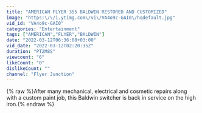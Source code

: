 ```yaml
---
title: "AMERICAN FLYER 355 BALDWIN RESTORED AND CUSTOMIZED"
image: "https:\/\/i.ytimg.com\/vi\/VA4o9c-GAI0\/hqdefault.jpg"
vid_id: "VA4o9c-GAI0"
categories: "Entertainment"
tags: ["AMERICAN","FLYER","BALDWIN"]
date: "2022-03-12T06:36:08+03:00"
vid_date: "2022-03-12T02:20:35Z"
duration: "PT2M8S"
viewcount: "6"
likeCount: "0"
dislikeCount: ""
channel: "Flyer Junction"
---
```

{% raw %}After many mechanical, electrical and cosmetic repairs along with a custom paint job, this Baldwin switcher is back in service on the high iron.{% endraw %}
